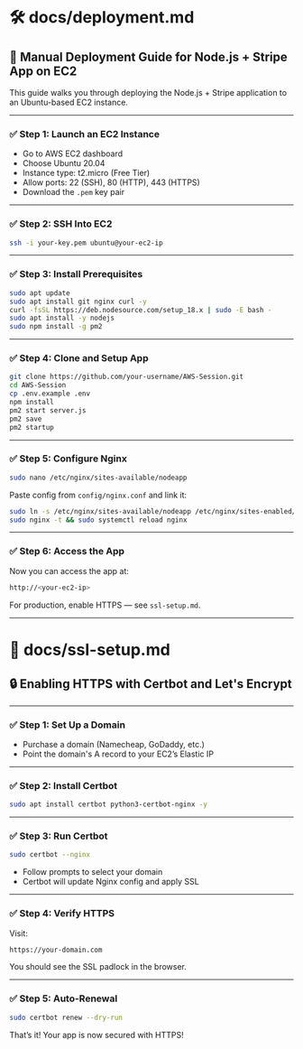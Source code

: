 # 🛠️ docs/deployment.md

## 🚀 Manual Deployment Guide for Node.js + Stripe App on EC2

This guide walks you through deploying the Node.js + Stripe application to an Ubuntu-based EC2 instance.

---

### ✅ Step 1: Launch an EC2 Instance

* Go to AWS EC2 dashboard
* Choose Ubuntu 20.04
* Instance type: t2.micro (Free Tier)
* Allow ports: 22 (SSH), 80 (HTTP), 443 (HTTPS)
* Download the `.pem` key pair

---

### ✅ Step 2: SSH Into EC2

```bash
ssh -i your-key.pem ubuntu@your-ec2-ip
```

---

### ✅ Step 3: Install Prerequisites

```bash
sudo apt update
sudo apt install git nginx curl -y
curl -fsSL https://deb.nodesource.com/setup_18.x | sudo -E bash -
sudo apt install -y nodejs
sudo npm install -g pm2
```

---

### ✅ Step 4: Clone and Setup App

```bash
git clone https://github.com/your-username/AWS-Session.git
cd AWS-Session
cp .env.example .env
npm install
pm2 start server.js
pm2 save
pm2 startup
```

---

### ✅ Step 5: Configure Nginx

```bash
sudo nano /etc/nginx/sites-available/nodeapp
```

Paste config from `config/nginx.conf` and link it:

```bash
sudo ln -s /etc/nginx/sites-available/nodeapp /etc/nginx/sites-enabled/
sudo nginx -t && sudo systemctl reload nginx
```

---

### ✅ Step 6: Access the App

Now you can access the app at:

```bash
http://<your-ec2-ip>
```

For production, enable HTTPS — see `ssl-setup.md`.

---

# 🔐 docs/ssl-setup.md

## 🔒 Enabling HTTPS with Certbot and Let's Encrypt

---

### ✅ Step 1: Set Up a Domain

* Purchase a domain (Namecheap, GoDaddy, etc.)
* Point the domain's A record to your EC2’s Elastic IP

---

### ✅ Step 2: Install Certbot

```bash
sudo apt install certbot python3-certbot-nginx -y
```

---

### ✅ Step 3: Run Certbot

```bash
sudo certbot --nginx
```

* Follow prompts to select your domain
* Certbot will update Nginx config and apply SSL

---

### ✅ Step 4: Verify HTTPS

Visit:

```bash
https://your-domain.com
```

You should see the SSL padlock in the browser.

---

### ✅ Step 5: Auto-Renewal

```bash
sudo certbot renew --dry-run
```

That’s it! Your app is now secured with HTTPS!
